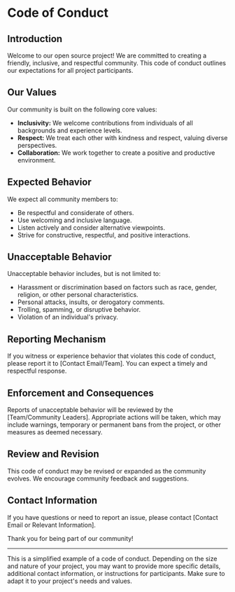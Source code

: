 # Code of Conduct

## Introduction

Welcome to our open source project! We are committed to creating a friendly, inclusive, and respectful community. This code of conduct outlines our expectations for all project participants.

## Our Values

Our community is built on the following core values:

- **Inclusivity:** We welcome contributions from individuals of all backgrounds and experience levels.
- **Respect:** We treat each other with kindness and respect, valuing diverse perspectives.
- **Collaboration:** We work together to create a positive and productive environment.

## Expected Behavior

We expect all community members to:

- Be respectful and considerate of others.
- Use welcoming and inclusive language.
- Listen actively and consider alternative viewpoints.
- Strive for constructive, respectful, and positive interactions.

## Unacceptable Behavior

Unacceptable behavior includes, but is not limited to:

- Harassment or discrimination based on factors such as race, gender, religion, or other personal characteristics.
- Personal attacks, insults, or derogatory comments.
- Trolling, spamming, or disruptive behavior.
- Violation of an individual's privacy.

## Reporting Mechanism

If you witness or experience behavior that violates this code of conduct, please report it to [Contact Email/Team]. You can expect a timely and respectful response.

## Enforcement and Consequences

Reports of unacceptable behavior will be reviewed by the [Team/Community Leaders]. Appropriate actions will be taken, which may include warnings, temporary or permanent bans from the project, or other measures as deemed necessary.

## Review and Revision

This code of conduct may be revised or expanded as the community evolves. We encourage community feedback and suggestions.

## Contact Information

If you have questions or need to report an issue, please contact [Contact Email or Relevant Information].

Thank you for being part of our community!

---

This is a simplified example of a code of conduct. Depending on the size and nature of your project, you may want to provide more specific details, additional contact information, or instructions for participants. Make sure to adapt it to your project's needs and values.
